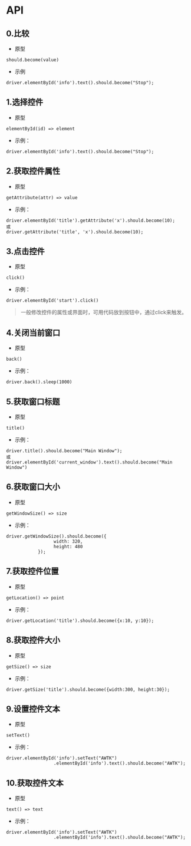 # API

## 0.比较

* 原型

```
should.become(value)
```

* 示例

```
driver.elementById('info').text().should.become("Stop");
```

## 1.选择控件

* 原型

```
elementById(id) => element
```

* 示例：

```
driver.elementById('info').text().should.become("Stop");
```

## 2.获取控件属性

* 原型

```
getAttribute(attr) => value
```

* 示例：

```
driver.elementById('title').getAttribute('x').should.become(10);
或
driver.getAttribute('title', 'x').should.become(10);
```

## 3.点击控件

* 原型

```
click()
```

* 示例：

```
driver.elementById('start').click()
```

> 一般修改控件的属性或界面时，可用代码放到按钮中，通过click来触发。

## 4.关闭当前窗口

* 原型

```
back()
```

* 示例：

```
driver.back().sleep(1000)
```

## 5.获取窗口标题

* 原型

```
title()
```

* 示例：

```
driver.title().should.become("Main Window");
或
driver.elementById('current_window').text().should.become("Main Window")
```

## 6.获取窗口大小

* 原型

```
getWindowSize() => size
```

* 示例：

```
driver.getWindowSize().should.become({
                  width: 320,
                  height: 480
            });
```

## 7.获取控件位置

* 原型

```
getLocation() => point
```

* 示例：

```
driver.getLocation('title').should.become({x:10, y:10});
```

## 8.获取控件大小

* 原型

```
getSize() => size
```

* 示例：

```
driver.getSize('title').should.become({width:300, height:30});
```

## 9.设置控件文本

* 原型

```
setText()
```

* 示例：

```
driver.elementById('info').setText("AWTK")
                  .elementById('info').text().should.become("AWTK");
```

## 10.获取控件文本

* 原型

```
text() => text
```

* 示例：

```
driver.elementById('info').setText("AWTK")
                  .elementById('info').text().should.become("AWTK");
```

